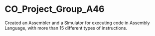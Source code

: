 # CO_Project_Group_A46
Created an Assembler and a Simulator for executing code in Assembly Language, with more than 15 different types of instructions.

